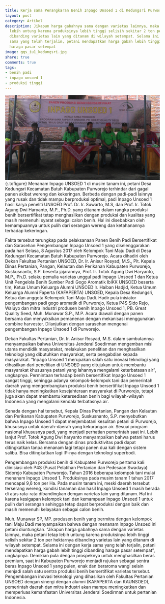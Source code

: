 ```yaml
---
title: Kerja sama Penangkaran Benih Inpago Unsoed 1 di Kedungsri Purworejo
layout: post
category: Artikel
description: Jikapun harga gabahnya sama dengan varietas lainnya, maka petani tetap
  lebih untung karena produksinya lebih tinggi selisih sekitar 2 ton per hektarnya
  dibanding varietas lain yang ditanam di wilayah setempat. Selama ini dengan kerja
  sama yang telah terjalin, petani mendapatkan harga gabah lebih tinggi dibanding
  haraga pasar setempat
image: gqs_iu1_kedungsri.jpg
share: true
comments: true
tags:
- benih padi
- inpago unsoed 1
- produksi tinggi
---
```


![Produksi Benih Inpago Unsoed 1](/assets/images/gqs_iu1_kedungsri.jpg "Produksi Benih Padi Inpago Unsoed 1 Cap Gunung Slamet")
{:.tofigure}
Menanam Inpago UNSOED 1 di musim tanam ini, petani Desa Kedungsri Kecamatan Butuh Kabupaten Purworejo terhindar dari gagal panen akibat wereng dan kekeringan. Berbeda dengan padi-padi lainnya yang rusak dan tidak mampu berproduksi optimal,  padi Inpago Unsoed 1 hasil karya peneliti UNSOED Prof. Dr. Ir. Suwarto, M.S, dan Prof. Ir. Totok Agung Dwi Haryanto, M.P., Ph.D. yang ditanam dalam rangka produksi benih bersertifikat tetap menghasilkan dengan produksi dan kualitas yang masih memenuhi syarat sebagai calon benih. Hal ini disebabkan oleh kemampuannya untuk pulih dari serangan wereng dan ketahanannya terhadap kekeringan.

Fakta tersebut terungkap pada pelaksanaan Panen Benih Padi Bersertifikat dan Sarasehan Pengembangan Inpago Unsoed 1 yang diselenggarakan pada hari Selasa, 8 Agustus 2017 oleh Kelompok Tani Maju Dadi di Desa Kedungsri Kecamatan Butuh Kabupaten Purworejo. Acara dihadiri oleh Dekan Fakultas Pertanian UNSOED, Dr. Ir. Anisur Rosyad, M.S., Plt. Kepala Dinas Pertanian, Pangan, Kelautan dan Perikanan Kabupaten Purworejo, Suskusnanto, S.P. beserta jajarannya, Prof. Ir. Totok Agung Dwi Haryanto, M.P., Ph.D.  selaku pemulia varietas unggul padi Inpago Unsoed 1 dan Ketua Unit Pengelola Benih Sumber Padi Gogo Aromatik IbIKK UNSOED beserta tim, Ketua Umum Keluarga Alumni UNSOED Ir. Haiban Hadjid, Ketua Umum Keluarga Alumni Faperta (KAFAPERTA) UNSOED, Kepala Desa Kedungsri, Ketua dan anggota Kelompok Tani Maju Dadi. Hadir pula inisiator pengembangan padi gogo aromatik di Purworejo, Ketua P4S Sido Rejo, Waluyo dan mitra industri produsen benih Inpago Unsoed 1, PB. Great Quality Seed, Muh. Munawar S.P., M.P. Acara diawali dengan panen bersama dan menyaksikan pemanenan dengan mekanisasi menggunakan combine harvester. Dilanjutkan dengan sarasehan mengenai pengembangan Inpago Unsoed 1 di Purworejo.

Dekan Fakultas Pertanian, Dr. Ir. Anisur Rosyad, M.S.  dalam sambutannya menyampaikan bahwa Universitas Jenderal Soedirman mengemban misi utama mendidik masyarakat, melakukan penelitian dan menghasilkan teknologi yang dibutuhkan masyarakat, serta pengabdian kepada masyarakat.   “Inpago Unsoed 1 merupakan salah satu inovasi teknologi yang dihasilkan  dari penelitian di UNSOED yang ditujukan untuk membantu masyarakat khususnya petani yang lahannya mengalami keterbatasan air”, ungkapnya.  Permintaan terhadap benih bersertifikat Inpago Unsoed 1 sangat tinggi, sehingga adanya kelompok-kelompok tani dan pemerintah daerah yang mengembangkan produksi benih bersertifikat Inpago Unsoed 1 tidak hanya meningkatkan kesejahteraan masyarakat di Purworejo, tetapi juga akan dapat membantu ketersediaan benih bagi wilayah-wilayah Indonesia yang mengalami kendala terbatasnya air.

Senada dengan hal tersebut, Kepala Dinas Pertanian, Pangan dan Kelautan dan Perikanan Kabupaten Purworejo, Suskusnanto, S.P. menyebutkan bahwa  Inpago Unsoed 1 dapat menjembatani kesulitan petani di Purworejo, khususnya untuk daerah-daerah yang kekurangan air. Sesuai program nasional khususnya padi, yang menjadi perhatian pemerintah saat ini.  Lebih lanjut Prof. Totok Agung Dwi haryanto menyampaikan bahwa petani harus terus naik kelas. Bersama dengan dinas produktivitas padi dapat ditingkatkan tanpa menanam lagi tetapi panen dua kali dengan sistem salibu. Bisa ditingkatkan lagi IP-nya dengan teknologi superbodi.

Pengembangan produksi benih di Kabupaten Purworejo pertama kali diinisiasi oleh P4S (Pusat Pelatihan Pertanian dan Pedesaan Swadaya) Sidorejo Kabupaten Purworejo. Tahun 2016 beberapa kelompok tani mulai menanam Inpago Unsoed 1. Produksinya pada musim tanam 1 tahun 2017 mencapai 9,6 ton per Ha. Pada musim tanam ini, meski  daerah tersebut terserang wereng, kondisi tanaman dan hasil Inpago Unsoed 1 masih berada  di atas rata-rata dibandingkan dengan varietas lain yang ditanam. Hal ini karena kesigapan kelompok tani dan kemampuan Inpago Unsoed 1 untuk pulih dari serangan sehingga tetap dapat berproduksi dengan baik dan masih memenuhi kelayakan sebagai calon benih. 

Muh. Munawar SP, MP.  produsen benih yang bermitra dengan kelompok tani Maju Dadi menyampaikan bahwa dengan menanam Inpago Unsoed ini petani diuntungkan. “Jikapun harga gabahnya sama dengan varietas lainnya, maka petani tetap lebih untung karena produksinya lebih tinggi selisih sekitar 2 ton per hektarnya dibanding varietas lain yang ditanam di wilayah setempat. Selama ini dengan kerja sama yang telah terjalin, petani mendapatkan harga gabah lebih tinggi dibanding haraga pasar setempat”, ungkapnya. Demikian pula dengan prospeknya untuk menghasilkan beras premium, saat ini Kabupaten Purworejo menjadi rujukan sebagai sentra beras Inpago Unsoed 1 yang pulen, enak dan beraroma wangi selain menjadi salah satu sentra produksi benih bersertifikat varietas tersebut. Pengembangan inovasi teknologi yang dihasilkan oleh Fakultas Pertanian UNSOED dengan sinergi dengan alumni (KAFAPERTA dan KAUNSOED), pemerintah daerah dan mitra industri akan mampu meningkatkan dan memperluas kemanfaatan Universitas Jenderal Soedirman untuk pertanian Indonesia.